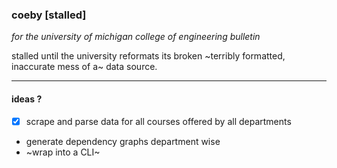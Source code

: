 ### coeby [stalled]

_for the university of michigan college of engineering bulletin_

stalled until the university reformats its broken ~terribly formatted, inaccurate mess of a~ data source.

--- 

#### ideas ?

- [x] scrape and parse data for all courses offered by all departments
- generate dependency graphs department wise 
- ~wrap into a CLI~

